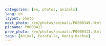 ```yaml
---
categories: [en, photos, animals]
lang: en
layout: photo
next_photo: /en/photos/animals/P0000349.html
picname: P0000412
prev_photo: /en/photos/animals/P0000413.html
tags: [Animal, Fotofalle, Honig Dachse]
---
```

